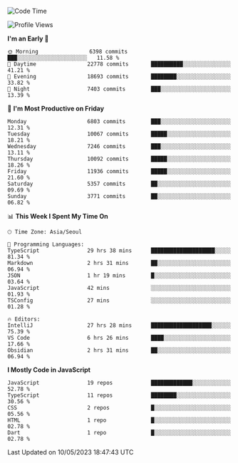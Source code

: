 <!--START_SECTION:waka-->
![Code Time](http://img.shields.io/badge/Code%20Time-4%2C864%20hrs%2050%20mins-blue)

![Profile Views](http://img.shields.io/badge/Profile%20Views-2-blue)

**I'm an Early 🐤** 

```text
🌞 Morning                6398 commits        ███░░░░░░░░░░░░░░░░░░░░░░   11.58 % 
🌆 Daytime                22778 commits       ██████████░░░░░░░░░░░░░░░   41.21 % 
🌃 Evening                18693 commits       ████████░░░░░░░░░░░░░░░░░   33.82 % 
🌙 Night                  7403 commits        ███░░░░░░░░░░░░░░░░░░░░░░   13.39 % 
```
📅 **I'm Most Productive on Friday** 

```text
Monday                   6803 commits        ███░░░░░░░░░░░░░░░░░░░░░░   12.31 % 
Tuesday                  10067 commits       █████░░░░░░░░░░░░░░░░░░░░   18.21 % 
Wednesday                7246 commits        ███░░░░░░░░░░░░░░░░░░░░░░   13.11 % 
Thursday                 10092 commits       █████░░░░░░░░░░░░░░░░░░░░   18.26 % 
Friday                   11936 commits       █████░░░░░░░░░░░░░░░░░░░░   21.60 % 
Saturday                 5357 commits        ██░░░░░░░░░░░░░░░░░░░░░░░   09.69 % 
Sunday                   3771 commits        ██░░░░░░░░░░░░░░░░░░░░░░░   06.82 % 
```


📊 **This Week I Spent My Time On** 

```text
🕑︎ Time Zone: Asia/Seoul

💬 Programming Languages: 
TypeScript               29 hrs 38 mins      ████████████████████░░░░░   81.34 % 
Markdown                 2 hrs 31 mins       ██░░░░░░░░░░░░░░░░░░░░░░░   06.94 % 
JSON                     1 hr 19 mins        █░░░░░░░░░░░░░░░░░░░░░░░░   03.64 % 
JavaScript               42 mins             ░░░░░░░░░░░░░░░░░░░░░░░░░   01.93 % 
TSConfig                 27 mins             ░░░░░░░░░░░░░░░░░░░░░░░░░   01.28 % 

🔥 Editors: 
IntelliJ                 27 hrs 28 mins      ███████████████████░░░░░░   75.39 % 
VS Code                  6 hrs 26 mins       ████░░░░░░░░░░░░░░░░░░░░░   17.66 % 
Obsidian                 2 hrs 31 mins       ██░░░░░░░░░░░░░░░░░░░░░░░   06.94 % 
```

**I Mostly Code in JavaScript** 

```text
JavaScript               19 repos            █████████████░░░░░░░░░░░░   52.78 % 
TypeScript               11 repos            ████████░░░░░░░░░░░░░░░░░   30.56 % 
CSS                      2 repos             █░░░░░░░░░░░░░░░░░░░░░░░░   05.56 % 
HTML                     1 repo              █░░░░░░░░░░░░░░░░░░░░░░░░   02.78 % 
Dart                     1 repo              █░░░░░░░░░░░░░░░░░░░░░░░░   02.78 % 
```




 Last Updated on 10/05/2023 18:47:43 UTC
<!--END_SECTION:waka-->
